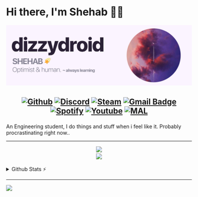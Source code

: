 # Hi there, I'm Shehab 👋🏻
<img src="https://raw.githubusercontent.com/dizzydroid/dizzydroid/main/dizzydroid_header.png">

<h2 align="center">

[![Github](https://img.shields.io/badge/-GitHub-000?style=flat-square&logo=Github&logoColor=white)](https://github.com/dizzydroid)
[![Discord](https://img.shields.io/badge/Discord-7289da?style=flat-square&logo=discord&logoColor=white)](https://discordapp.com/users/503592150219358228)
[![Steam](https://img.shields.io/badge/-Steam-171a21?style=flat-square&logo=steam&logoColor=white)](https://steamcommunity.com/id/dizzydroid/)
[![Gmail Badge](https://img.shields.io/badge/-Gmail-c14438?style=flat-square&logo=Gmail&logoColor=white&link=mailto:shehabmahmoud2003@gmail.com)](mailto:shehabmahmoud2003@gmail.com)<br>
[![Spotify](https://img.shields.io/badge/-Spotify-1db954?style=flat-square&logo=spotify&logoColor=white)](https://open.spotify.com/user/tvn7wa873c4ytlxdwvlxwp5ft)
[![Youtube](https://img.shields.io/badge/-YouTube-FF0000?style=flat-square&logo=youtube&logoColor=white)](https://www.youtube.com/watch?v=dQw4w9WgXcQ)
[![MAL](https://img.shields.io/badge/MyAnimeList-2e51a2?style=flat-square&logo=MyAnimeList&logoColor=white)](https://myanimelist.net/profile/DizzyDroid)
<!--[![LinkedIn](https://img.shields.io/badge/LinkedIn-0077B5?style=flat-square&logo=linkedin&logoColor=white)](https://www.linkedin.com/in/ShehabMahmoud)-->



</h2>

An Engineering student, I do things and stuff when i feel like it. Probably procrastinating right now..
<br>
________________
<p align="center">
    <img src="https://skillicons.dev/icons?i=c,cpp,py,js,html,css,react,nodejs,visualstudio,github,vscode,atom" /><br>
    <img src="https://skillicons.dev/icons?i=git,linux,discord,twitter,wordpress,autocad,figma,ps,pr,ai,ae,au" />
  </a>
</p>

<details>
  <summary>Github Stats ⚡</summary>
  
  <a href="#">![Github stats](https://readme-stats.clckblog.space/api?username=dizzydroid&theme=transparent&count_private=true&hide_border=true&line_height=20)</a>
  <a href="#">![Top Langs](https://readme-stats.clckblog.space/api/top-langs/?username=dizzydroid&langs_count=6&layout=compact&theme=transparent&count_private=true&hide_border=true)</a>
<div align = "center">  
<!-- streak stats -->
  <img src="https://github-readme-streak-stats.herokuapp.com/?user=dizzydroid&theme=transparent&hide_border=true" />
</div>           
</details>

________________

<!-- footer -->
<img src="https://imgur.com/rilHVxA.png"/>

